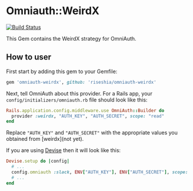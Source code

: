 # Omniauth::WeirdX

[![Build Status](https://travis-ci.org/riseshia/omniauth-weirdx.svg?branch=master)](https://travis-ci.org/riseshia/omniauth-weirdx)

This Gem contains the WeirdX strategy for OmniAuth.

## How to user 

First start by adding this gem to your Gemfile:

```ruby
gem 'omniauth-weirdx', github: 'riseshia/omniauth-weirdx'
```

Next, tell OmniAuth about this provider. For a Rails app, your `config/initializers/omniauth.rb` file should look like this:

```ruby
Rails.application.config.middleware.use OmniAuth::Builder do
  provider :weirdx, "AUTH_KEY", "AUTH_SECRET", scope: "read"
end
```

Replace `"AUTH_KEY"` and `"AUTH_SECRET"` with the appropriate values you obtained from [weirdx](not yet).

If you are using [Devise](https://github.com/plataformatec/devise) then it will look like this:

```ruby
Devise.setup do |config|
  # ...
  config.omniauth :slack, ENV["AUTH_KEY"], ENV["AUTH_SECRET"], scope: 'read'
  # ...
end
```
